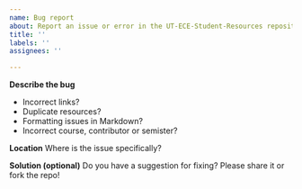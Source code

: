 ```yaml
---
name: Bug report
about: Report an issue or error in the UT-ECE-Student-Resources repository
title: ''
labels: ''
assignees: ''

---
```


**Describe the bug**
- Incorrect links?
- Duplicate resources?
- Formatting issues in Markdown?
- Incorrect course, contributor or semister?

**Location**
Where is the issue specifically?

**Solution (optional)**
Do you have a suggestion for fixing? Please share it or fork the repo!
